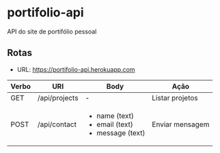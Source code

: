 # portifolio-api
API do site de portifólio pessoal

## Rotas
- URL: https://portifolio-api.herokuapp.com

| Verbo | URI | Body | Ação |
|------|--------------|----------------|------------------|
|GET  |  /api/projects | - | Listar projetos |
|POST |  /api/contact | <ul><li>name (text)</li><li>email (text)</li><li>message (text)</li></ul> | Enviar mensagem |
